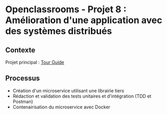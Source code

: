 # Openclassrooms - Projet 8 : Amélioration d'une application avec des systèmes distribués
## Contexte
Projet principal : [Tour Guide](https://github.com/Lyline/TourGuide)

## Processus
- Création d'un microservice utilisant une librairie tiers
- Rédaction et validation des tests unitaires et d'intégration (TDD et Postman)
- Contenairisation du microservice avec Docker
